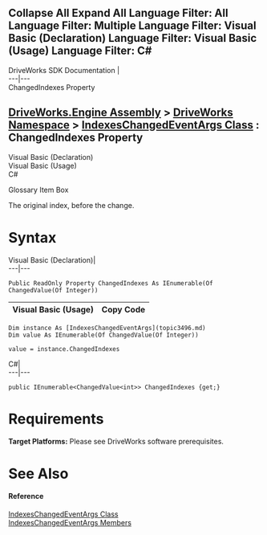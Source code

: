 Collapse All Expand All Language Filter: All  Language Filter: Multiple  Language Filter: Visual Basic (Declaration) Language Filter: Visual Basic (Usage) Language Filter: C#  
---  
DriveWorks SDK Documentation  |   
---|---  
ChangedIndexes Property   
  
[DriveWorks.Engine Assembly](topic2156.md) > [DriveWorks Namespace](topic2159.md) > [IndexesChangedEventArgs Class](topic3496.md) : ChangedIndexes Property  
---  
  
Visual Basic (Declaration)    
Visual Basic (Usage)    
C# 

Glossary Item Box

The original index, before the change. 

# Syntax

Visual Basic (Declaration)|   
---|---  
      
    
    Public ReadOnly Property ChangedIndexes As IEnumerable(Of ChangedValue(Of Integer))  
  
Visual Basic (Usage)| Copy Code  
---|---  
      
    
    Dim instance As [IndexesChangedEventArgs](topic3496.md)
    Dim value As IEnumerable(Of ChangedValue(Of Integer))
     
    value = instance.ChangedIndexes  
  
C#|   
---|---  
      
    
    public IEnumerable<ChangedValue<int>> ChangedIndexes {get;}  
  
# Requirements

**Target Platforms:** Please see DriveWorks software prerequisites.

# See Also

#### Reference

[IndexesChangedEventArgs Class](topic3496.md)   
[IndexesChangedEventArgs Members](topic3497.md)



